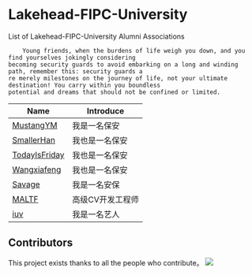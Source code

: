 # Lakehead-FIPC-University
List of Lakehead-FIPC-University Alumni Associations
```
    Young friends, when the burdens of life weigh you down, and you find yourselves jokingly considering
becoming security guards to avoid embarking on a long and winding path, remember this: security guards a
re merely milestones on the journey of life, not your ultimate destination! You carry within you boundless 
potential and dreams that should not be confined or limited.
```

| Name                                           | Introduce |
|------------------------------------------------| --- |
| [MustangYM](https://github.com/MustangYM)      | 我是一名保安 |
| [SmallerHan](https://github.com/hanhuafeng)    | 我也是一名保安 |
| [TodayIsFriday](https://github.com/ikeukenhof) | 我也是一名保安 |
| [Wangxiafeng](https://github.com/xiafengWang)  | 我也是一名保安 |
| [Savage](https://github.com/bingo982426) | 我是一名安保 |
| [MALTF](https://github.com/MALTF) | 高级CV开发工程师 |
| [iuv](https://github.com/Jovesong-iuv) | 我是一名艺人 |

## Contributors

This project exists thanks to all the people who contribute。
<a href="https://github.com/MustangYM/Lakehead-FIPC-University/graphs/contributors"><img src="https://opencollective.com/mustangym666/contributors.svg?width=890&button=false" /></a>
